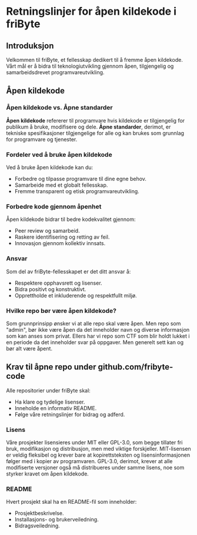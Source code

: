 # Retningslinjer for åpen kildekode i friByte

## Introduksjon

Velkommen til friByte, et fellesskap dedikert til å fremme åpen kildekode. Vårt mål er å bidra til teknologiutvikling gjennom åpen, tilgjengelig og samarbeidsdrevet programvareutvikling.

## Åpen kildekode

### Åpen kildekode vs. Åpne standarder

**Åpen kildekode** refererer til programvare hvis kildekode er tilgjengelig for publikum å bruke, modifisere og dele. **Åpne standarder**, derimot, er tekniske spesifikasjoner tilgjengelige for alle og kan brukes som grunnlag for programvare og tjenester.

### Fordeler ved å bruke åpen kildekode

Ved å bruke åpen kildekode kan du:

- Forbedre og tilpasse programvare til dine egne behov.
- Samarbeide med et globalt fellesskap.
- Fremme transparent og etisk programvareutvikling.

### Forbedre kode gjennom åpenhet

Åpen kildekode bidrar til bedre kodekvalitet gjennom:

- Peer review og samarbeid.
- Raskere identifisering og retting av feil.
- Innovasjon gjennom kollektiv innsats.

### Ansvar

Som del av friByte-fellesskapet er det ditt ansvar å:

- Respektere opphavsrett og lisenser.
- Bidra positivt og konstruktivt.
- Opprettholde et inkluderende og respektfullt miljø.

### Hvilke repo bør være åpen kildekode?

Som grunnprinsipp ønsker vi at alle repo skal være åpen. Men repo som "admin",
bør ikke være åpen da det inneholder navn og diverse informasjon som kan anses som privat.
Ellers har vi repo som CTF som blir holdt lukket i en periode da det inneholder svar på oppgaver.
Men generelt sett kan og bør alt være åpent.

## Krav til åpne repo under github.com/fribyte-code

Alle repositorier under friByte skal:

- Ha klare og tydelige lisenser.
- Inneholde en informativ README.
- Følge våre retningslinjer for bidrag og adferd.

### Lisens

Våre prosjekter lisensieres under MIT eller GPL-3.0, som begge tillater fri bruk, modifikasjon og distribusjon, men med viktige forskjeller. MIT-lisensen er veldig fleksibel og krever bare at kopirettsteksten og lisensinformasjonen følger med i kopier av programvaren. GPL-3.0, derimot, krever at alle modifiserte versjoner også må distribueres under samme lisens, noe som styrker kravet om åpen kildekode.

### README

Hvert prosjekt skal ha en README-fil som inneholder:

- Prosjektbeskrivelse.
- Installasjons- og brukerveiledning.
- Bidragsveiledning.
